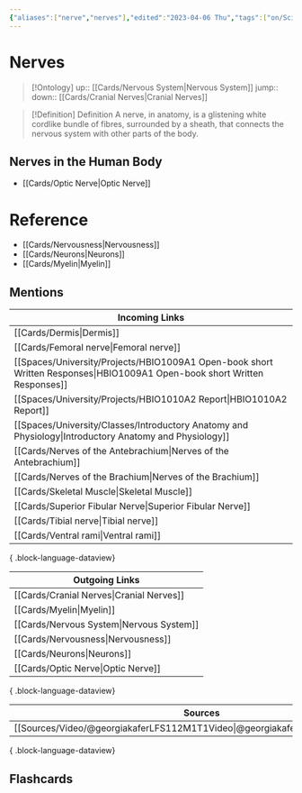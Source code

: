 ```yaml
---
{"aliases":["nerve","nerves"],"edited":"2023-04-06 Thu","tags":["on/Science/Biology/Anatomy"],"date created":"2023-03-08 Wed","dg-publish":true,"permalink":"/cards/nerves/","dgPassFrontmatter":true}
---
```


# Nerves

> [!Ontology]
> up:: [[Cards/Nervous System\|Nervous System]]
> jump::
> down:: [[Cards/Cranial Nerves\|Cranial Nerves]]

> [!Definition] Definition
> A nerve, in anatomy, is a glistening white cordlike bundle of fibres, surrounded by a sheath, that connects the nervous system with other parts of the body.

## Nerves in the Human Body
- [[Cards/Optic Nerve\|Optic Nerve]]

# Reference
- [[Cards/Nervousness\|Nervousness]]
- [[Cards/Neurons\|Neurons]]
- [[Cards/Myelin\|Myelin]]

## Mentions
| Incoming Links                                                                                                               |
| ---------------------------------------------------------------------------------------------------------------------------- |
| [[Cards/Dermis\|Dermis]]                                                                                                  |
| [[Cards/Femoral nerve\|Femoral nerve]]                                                                                    |
| [[Spaces/University/Projects/HBIO1009A1 Open-book short Written Responses\|HBIO1009A1 Open-book short Written Responses]] |
| [[Spaces/University/Projects/HBIO1010A2 Report\|HBIO1010A2 Report]]                                                       |
| [[Spaces/University/Classes/Introductory Anatomy and Physiology\|Introductory Anatomy and Physiology]]                    |
| [[Cards/Nerves of the Antebrachium\|Nerves of the Antebrachium]]                                                          |
| [[Cards/Nerves of the Brachium\|Nerves of the Brachium]]                                                                  |
| [[Cards/Skeletal Muscle\|Skeletal Muscle]]                                                                                |
| [[Cards/Superior Fibular Nerve\|Superior Fibular Nerve]]                                                                  |
| [[Cards/Tibial nerve\|Tibial nerve]]                                                                                      |
| [[Cards/Ventral rami\|Ventral rami]]                                                                                      |

{ .block-language-dataview}

| Outgoing Links                              |
| ------------------------------------------- |
| [[Cards/Cranial Nerves\|Cranial Nerves]] |
| [[Cards/Myelin\|Myelin]]                 |
| [[Cards/Nervous System\|Nervous System]] |
| [[Cards/Nervousness\|Nervousness]]       |
| [[Cards/Neurons\|Neurons]]               |
| [[Cards/Optic Nerve\|Optic Nerve]]       |

{ .block-language-dataview}

| Sources                                                                         |
| ------------------------------------------------------------------------------- |
| [[Sources/Video/@georgiakaferLFS112M1T1Video\|@georgiakaferLFS112M1T1Video]] |

{ .block-language-dataview}

## Flashcards
